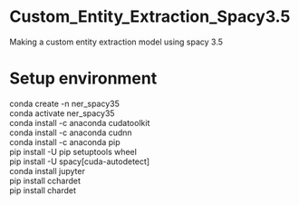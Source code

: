 # Custom_Entity_Extraction_Spacy3.5
Making a custom entity extraction model using spacy 3.5 <br />
# Setup environment
conda create -n ner_spacy35<br />
conda activate ner_spacy35<br />
conda install -c anaconda cudatoolkit<br />
conda install -c anaconda cudnn<br />
conda install -c anaconda pip<br />
pip install -U pip setuptools wheel<br />
pip install -U spacy[cuda-autodetect]<br />
conda install jupyter<br />
pip install cchardet<br />
pip install chardet